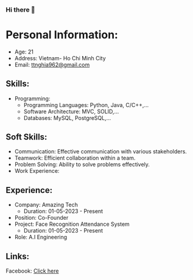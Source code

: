 ### Hi there 👋


# Personal Information:

- Age: 21
- Address: Vietnam- Ho Chi Minh City
- Email: ttnghia962@gmail.com
## Skills:

- Programming:
   - Programming Languages: Python, Java, C/C++,...
   - Software Architecture: MVC, SOLID,...
   - Databases: MySQL, PostgreSQL,...
## Soft Skills:

- Communication: Effective communication with various stakeholders.
- Teamwork: Efficient collaboration within a team.
- Problem Solving: Ability to solve problems effectively.
- Work Experience:

## Experience:
- Company: Amazing Tech
   - Duration: 01-05-2023 - Present
- Position: Co-Founder
- Project: Face Recognition Attendance System
   - Duration: 01-05-2023 - Present
- Role: A.I Engineering

## Links:
Facebook: [Click here](https://www.facebook.com/profile.php?id=100035161478542&mibextid=ZbWKwL)






<!--
- 🔭 I’m currently working on ...  FPT 
- 🌱 I’m currently learning ... 
- 👯 I’m looking to collaborate on ...
- 🤔 I’m looking for help with ...
- 💬 Ask me about ...
- 📫 How to reach me: ...
- 😄 Pronouns: ...
- ⚡ Fun fact: ...
-->
